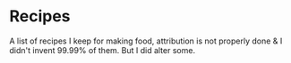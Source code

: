# Recipes
A list of recipes I keep for making food, attribution is not properly done & I didn't invent 99.99% of them. But I did alter some.
